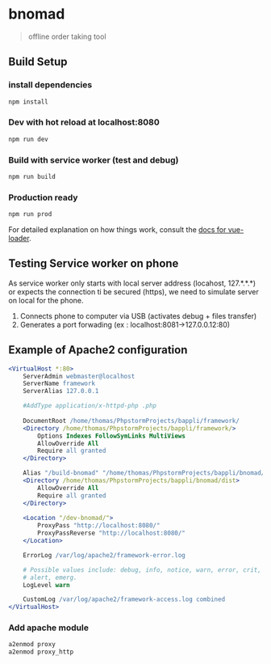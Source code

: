 # bnomad

> offline order taking tool

## Build Setup

### install dependencies
``` bash
npm install
```

### Dev with hot reload at localhost:8080
``` bash
npm run dev
```

### Build with service worker (test and debug) 
``` bash
npm run build
```

### Production ready
``` bash
npm run prod
```

For detailed explanation on how things work, consult the [docs for vue-loader](http://vuejs.github.io/vue-loader).

## Testing Service worker on phone

As service worker only starts with local server address (locahost, 127.\*.\*.\*) or expects the connection ti be secured (https), we need to simulate server on local for the phone.

1. Connects phone to computer via USB (activates debug + files transfer)
1. Generates a port forwading (ex : localhost:8081->127.0.0.12:80)

## Example of Apache2 configuration

```Apache
<VirtualHost *:80>
	ServerAdmin webmaster@localhost
	ServerName framework
	ServerAlias 127.0.0.1

	#AddType application/x-httpd-php .php
		
	DocumentRoot /home/thomas/PhpstormProjects/bappli/framework/
	<Directory /home/thomas/PhpstormProjects/bappli/framework/>
		Options Indexes FollowSymLinks MultiViews
		AllowOverride All
		Require all granted    
	</Directory>

	Alias "/build-bnomad" "/home/thomas/PhpstormProjects/bappli/bnomad/dist"
	<Directory /home/thomas/PhpstormProjects/bappli/bnomad/dist>
		AllowOverride All
		Require all granted
	</Directory>
	
	<Location "/dev-bnomad/">
		ProxyPass "http://localhost:8080/"
		ProxyPassReverse "http://localhost:8080/"
	</Location>

	ErrorLog /var/log/apache2/framework-error.log 

	# Possible values include: debug, info, notice, warn, error, crit,
	# alert, emerg.
	LogLevel warn

	CustomLog /var/log/apache2/framework-access.log combined
</VirtualHost>
```

### Add apache module

```bash
a2enmod proxy
a2enmod proxy_http
```